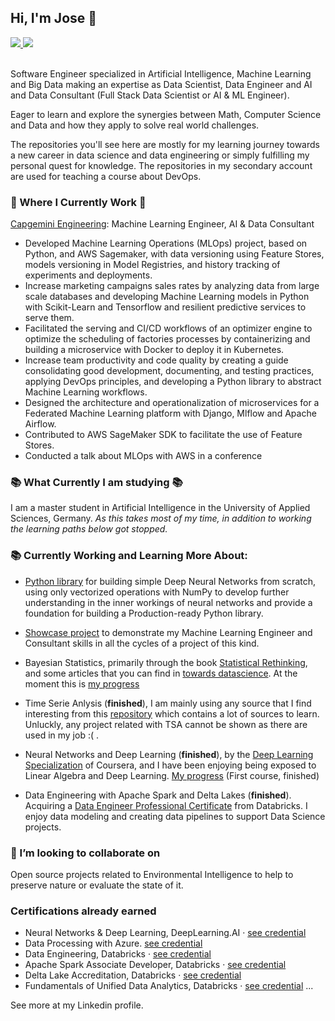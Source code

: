 <!--
### Hi there 👋
**JoseJuan98/JoseJuan98** is a ✨ _special_ ✨ repository because its `README.md` (this file) appears on your GitHub profile.

Here are some ideas to get you started:

- 🔭 I’m currently working on ...
- 🌱 I’m currently learning ...
- 👯 I’m looking to collaborate on ...
- 🤔 I’m looking for help with ...
- 💬 Ask me about ...
- 📫 How to reach me: ...
- 😄 Pronouns: ...
- ⚡ Fun fact: ...
-->

## Hi, I'm Jose 🧑

 <!-- LinkedIn Contact -->
  <a href="https://www.linkedin.com/in/jose-juan-peña-gómez-4b81971a9" target="_blank">
    <img src="https://img.shields.io/badge/-JOSE%20JUAN%20PENA%20GOMEZ-blue?style=for-the-badge&logo=Linkedin&logoColor=white"/>
  </a>
  
<!-- Second GitHub Account -->
  <a href="https://www.github.com/joseJuanWSB/">
    <img src="https://img.shields.io/badge/JoseJuanWSB-secondary-4183C4?logo=github&style=social"/>
  </a>

</br>
</br>
<p>
Software Engineer specialized in Artificial Intelligence, Machine Learning and Big Data making an expertise as Data Scientist, Data Engineer and AI and Data Consultant (Full Stack Data Scientist or AI & ML Engineer).

Eager to learn and explore the synergies between Math, Computer Science and Data and how they apply to solve real world challenges.
  
  The repositories you'll see here are mostly for my learning journey towards a new career in data science and data engineering or simply fulfilling my personal quest for knowledge. The repositories in my secondary account are used for teaching a course about DevOps. 
  
</p>
<!--
  When I'm not coding you can find me at the mountains hiking, taking a walk through the city, or reading about Psychology, Economy, History, Sociology, or Politics.
-->

### 💼 Where I Currently Work 💼

[Capgemini Engineering](https://capgemini-engineering.com/us/en/): Machine Learning Engineer, AI & Data Consultant

- Developed Machine Learning Operations (MLOps) project, based on Python, and AWS Sagemaker, with data versioning using Feature Stores, models versioning in Model Registries, and history tracking of experiments and deployments.
- Increase marketing campaigns sales rates by analyzing data from large scale databases and developing Machine Learning models in Python with Scikit-Learn and Tensorflow and resilient predictive services to serve them.
- Facilitated the serving and CI/CD workflows of an optimizer engine to optimize the scheduling of factories processes by containerizing and building a microservice with Docker to deploy it in Kubernetes.
- Increase team productivity and code quality by creating a guide consolidating good development, documenting, and testing practices, applying DevOps principles, and developing a Python library to abstract Machine Learning workflows. 
- Designed the architecture and operationalization of microservices for a Federated Machine Learning platform with Django, Mlflow and Apache Airflow.
- Contributed to AWS SageMaker SDK to facilitate the use of Feature Stores.
- Conducted a talk about MLOps with AWS in a conference

### 📚 What Currently I am studying 📚

I am a master student in Artificial Intelligence in the University of Applied Sciences, Germany.
*As this takes most of my time, in addition to working the learning paths below got stopped.*

### 📚 Currently Working and Learning More About:


* [Python library](https://github.com/JoseJuan98/scratchNN) for building simple Deep Neural Networks from scratch, using only vectorized operations with NumPy to develop further understanding in the inner workings of neural networks and provide a foundation for building a Production-ready Python library.

* [Showcase project](https://github.com/JoseJuan98/CaliforniaHousingCensusCase) to demonstrate my Machine Learning Engineer and Consultant skills in all the cycles of a project of this kind.

* Bayesian Statistics, primarily through the book [Statistical Rethinking](https://www.routledge.com/Statistical-Rethinking-A-Bayesian-Course-with-Examples-in-R-and-STAN/McElreath/p/book/9780367139919), and some articles that you can find in [towards datascience](https://towardsdatascience.com/). At the moment this is [my progress](https://github.com/JoseJuan98/Statistical_Rethinking_Exercices)


* Time Serie Anlysis (**finished**), I am mainly using any source that I find interesting from this [repository](https://github.com/cuge1995/awesome-time-series#Theory-Resource) which contains a lot of sources to learn. Unluckly, any project related with TSA cannot be shown as there are used in my job :( .

* Neural Networks and Deep Learning (**finished**), by the [Deep Learning Specialization](https://www.coursera.org/specializations/deep-learning) of Coursera, and I have been enjoying being exposed to Linear Algebra and Deep Learning. [My progress](https://github.com/JoseJuan98/DeepLearning_Projects) (First course, finished)

* Data Engineering with Apache Spark and Delta Lakes (**finished**). Acquiring a [Data Engineer Professional Certificate](https://academy.databricks.com/data-engineer) from Databricks. I enjoy data modeling and creating data pipelines to support Data Science projects.


### 👯 I’m looking to collaborate on

Open source projects related to Environmental Intelligence to help to preserve nature or evaluate the state of it.

### Certifications already earned

* Neural Networks & Deep Learning, DeepLearning.AI · [see credential](https://www.coursera.org/account/accomplishments/certificate/LZBV23DMQK4B)
* Data Processing with Azure. [see credential](https://www.coursera.org/account/accomplishments/certificate/YWYDQVVQDU7U)
* Data Engineering, Databricks · [see credential](https://academy.databricks.com/award/completion/d5ba41d7-d35b-35a8-9b3d-0f657d44854d/view-ext)
* Apache Spark Associate Developer, Databricks · [see credential](https://academy.databricks.com/award/completion/b39a668e-4213-31cb-ab59-158839c348be/view-ext)
* Delta Lake Accreditation, Databricks · [see credential](https://academy.databricks.com/award/completion/590f2caa-cede-376a-8843-1b0e665bbfb3/view-ext)
* Fundamentals of Unified Data Analytics, Databricks · [see credential](https://academy.databricks.com/award/completion/6caf2dae-738a-31f9-9b67-f52fbb5618bb/view-ext)
...

See more at my Linkedin profile.
